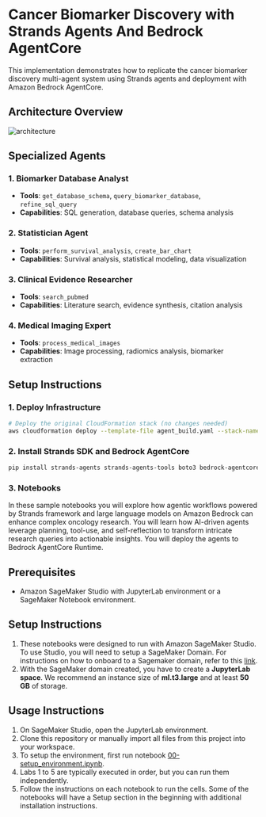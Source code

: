 # Cancer Biomarker Discovery with Strands Agents And Bedrock AgentCore

This implementation demonstrates how to replicate the cancer biomarker discovery multi-agent system using Strands agents and deployment with Amazon Bedrock AgentCore.

## Architecture Overview

![architecture](../images/MultiAgentBiomarker_agents_Strands_AgentCore.png)

## Specialized Agents

### 1. Biomarker Database Analyst
- **Tools**: `get_database_schema`, `query_biomarker_database`, `refine_sql_query`
- **Capabilities**: SQL generation, database queries, schema analysis

### 2. Statistician Agent  
- **Tools**: `perform_survival_analysis`, `create_bar_chart`
- **Capabilities**: Survival analysis, statistical modeling, data visualization

### 3. Clinical Evidence Researcher
- **Tools**: `search_pubmed`
- **Capabilities**: Literature search, evidence synthesis, citation analysis

### 4. Medical Imaging Expert
- **Tools**: `process_medical_images`
- **Capabilities**: Image processing, radiomics analysis, biomarker extraction

## Setup Instructions

### 1. Deploy Infrastructure
```bash
# Deploy the original CloudFormation stack (no changes needed)
aws cloudformation deploy --template-file agent_build.yaml --stack-name biomarker-agents
```

### 2. Install Strands SDK and Bedrock AgentCore
```bash
pip install strands-agents strands-agents-tools boto3 bedrock-agentcore bedrock-agentcore-starter-toolkit
```

### 3. Notebooks

In these sample notebooks you will explore how agentic workflows powered by Strands framework and large language models on Amazon Bedrock can enhance complex oncology research. You will learn how AI-driven agents leverage planning, tool-use, and self-reflection to transform intricate research queries into actionable insights. You will deploy the agents to Bedrock AgentCore Runtime. 

## Prerequisites

- Amazon SageMaker Studio with JupyterLab environment or a SageMaker Notebook environment.

## Setup Instructions

1. These notebooks were designed to run with Amazon SageMaker Studio. To use Studio, you will need to setup a SageMaker Domain. For instructions on how to onboard to a Sagemaker domain, refer to this [link](https://docs.aws.amazon.com/sagemaker/latest/dg/gs-studio-onboard.html).
2. With the SageMaker domain created, you have to create a **JupyterLab space**. We recommend an instance size of **ml.t3.large** and at least **50 GB** of storage.

## Usage Instructions

1. On SageMaker Studio, open the JupyterLab environment.
2. Clone this repository or manually import all files from this project into your workspace.
3. To setup the environment, first run notebook [00-setup_environment.ipynb](00-setup_environment.ipynb).
4. Labs 1 to 5 are typically executed in order, but you can run them independently.
5. Follow the instructions on each notebook to run the cells. Some of the notebooks will have a Setup section in the beginning with additional installation instructions.
